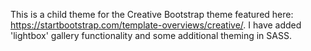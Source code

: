 This is a child theme for the Creative Bootstrap theme featured here: https://startbootstrap.com/template-overviews/creative/. 
I have added 'lightbox' gallery functionality and some additional theming in SASS.
